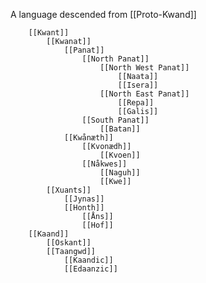 A language descended from [[Proto-Kwand]]

		[[Kwant]]
			[[Kwanat]]
				[[Panat]]
					[[North Panat]]
						[[North West Panat]]
							[[Naata]]
							[[Isera]]
						[[North East Panat]]
							[[Repa]]
							[[Galis]]
					[[South Panat]]
						[[Batan]]
				[[Kwånæth]]
					[[Kvonædh]]
						[[Kvoen]]
					[[Nåkwes]]
						[[Naguh]]
						[[Kwe]]		
			[[Xuants]]
				[[Jynas]]
				[[Honth]]
					[[Åns]]
					[[Hof]]
		[[Kaand]]
			[[Oskant]]
			[[Taangwd]]
				[[Kaandic]]
				[[Edaanzic]]